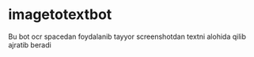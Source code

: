 # imagetotextbot
Bu bot ocr spacedan foydalanib tayyor screenshotdan textni alohida qilib ajratib beradi
